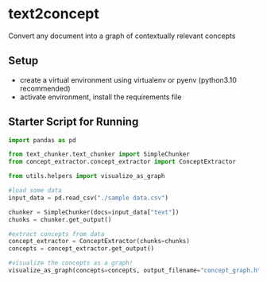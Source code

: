 # text2concept

Convert any document into a graph of contextually relevant concepts


## Setup

* create a virtual environment using virtualenv or pyenv (python3.10 recommended)
* activate environment, install the requirements file

## Starter Script for Running

```python
import pandas as pd

from text_chunker.text_chunker import SimpleChunker
from concept_extractor.concept_extractor import ConceptExtractor

from utils.helpers import visualize_as_graph

#load some data
input_data = pd.read_csv("./sample data.csv")

chunker = SimpleChunker(docs=input_data["text"])
chunks = chunker.get_output()

#extract concepts from data
concept_extractor = ConceptExtractor(chunks=chunks)
concepts = concept_extractor.get_output()

#visualize the concepts as a graph!
visualize_as_graph(concepts=concepts, output_filename="concept_graph.html")

```
